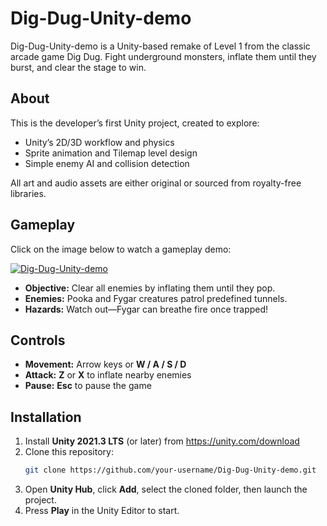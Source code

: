 # Dig-Dug-Unity-demo
Dig-Dug-Unity-demo is a Unity-based remake of Level 1 from the classic arcade game Dig Dug. Fight underground monsters, inflate them until they burst, and clear the stage to win.

## About
This is the developer’s first Unity project, created to explore:  
- Unity’s 2D/3D workflow and physics  
- Sprite animation and Tilemap level design  
- Simple enemy AI and collision detection  

All art and audio assets are either original or sourced from royalty-free libraries.

## Gameplay
Click on the image below to watch a gameplay demo:

[![Dig-Dug-Unity-demo](https://img.youtube.com/vi/X6n2nvxvmNw/0.jpg)](https://www.youtube.com/watch?v=X6n2nvxvmNw "Dig-Dug-Unity-demo (CLICK TO WATCH!)")

- **Objective:** Clear all enemies by inflating them until they pop.  
- **Enemies:** Pooka and Fygar creatures patrol predefined tunnels.  
- **Hazards:** Watch out—Fygar can breathe fire once trapped!

## Controls
- **Movement:** Arrow keys or **W / A / S / D**  
- **Attack:** **Z** or **X** to inflate nearby enemies  
- **Pause:** **Esc** to pause the game  

## Installation
1. Install **Unity 2021.3 LTS** (or later) from https://unity.com/download  
2. Clone this repository:  
   ```bash
   git clone https://github.com/your-username/Dig-Dug-Unity-demo.git
   ```
3. Open **Unity Hub**, click **Add**, select the cloned folder, then launch the project.  
4. Press **Play** in the Unity Editor to start.
